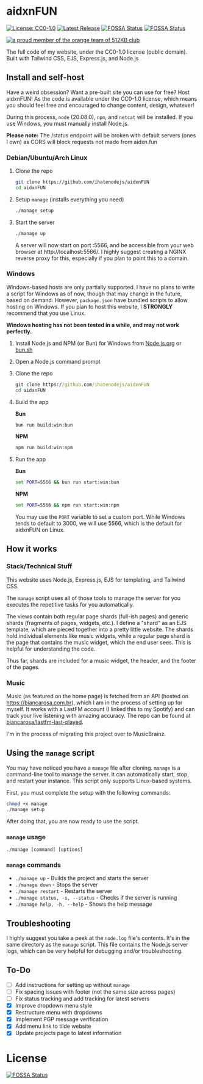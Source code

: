 # aidxnFUN

[![License: CC0-1.0](https://img.shields.io/badge/License-CC0_1.0-lightgrey.svg)](http://creativecommons.org/publicdomain/zero/1.0/)
[![Latest Release](https://img.shields.io/badge/latest_version-v.1.40-purple)](https://github.com/ihatenodejs/aidxnFUN/releases)
[![FOSSA Status](https://app.fossa.com/api/projects/git%2Bgithub.com%2Fihatenodejs%2FaidxnFUN.svg?type=shield&issueType=license)](https://app.fossa.com/projects/git%2Bgithub.com%2Fihatenodejs%2FaidxnFUN?ref=badge_shield&issueType=license)
[![FOSSA Status](https://app.fossa.com/api/projects/git%2Bgithub.com%2Fihatenodejs%2FaidxnFUN.svg?type=shield&issueType=security)](https://app.fossa.com/projects/git%2Bgithub.com%2Fihatenodejs%2FaidxnFUN?ref=badge_shield&issueType=security)

<a href="https://512kb.club"><img src="https://512kb.club/assets/images/orange-team.svg" alt="a proud member of the orange team of 512KB club" /></a>

The full code of my website, under the CC0-1.0 license (public domain). Built with Tailwind CSS, EJS, Express.js, and Node.js

## Install and self-host

Have a weird obsession? Want a pre-built site you can use for free? Host aidxnFUN! As the code is available under the CC0-1.0 license, which means you should feel free and encouraged to change content, design, whatever!

During this process, `node` (20.08.0), `npm`, and `netcat` will be installed. If you use Windows, you must manually install Node.js.

**Please note:** The /status endpoint will be broken with default servers (ones I own) as CORS will block requests not made from aidxn.fun

### Debian/Ubuntu/Arch Linux

1. Clone the repo
   ```bash
   git clone https://github.com/ihatenodejs/aidxnFUN
   cd aidxnFUN
   ```

2. Setup `manage` (installs everything you need)

   ```bash
   ./manage setup
   ```

3. Start the server

   ```bash
   ./manage up
   ```

   A server will now start on port :5566, and be accessible from your web browser at http://localhost:5566/. I highly suggest creating a NGINX reverse proxy for this, especially if you plan to point this to a domain.

### Windows

Windows-based hosts are only partially supported. I have no plans to write a script for Windows as of now, though that may change in the future, based on demand. However, `package.json` have bundled scripts to allow hosting on Windows. If you plan to host this website, I **STRONGLY** recommend that you use Linux.

**Windows hosting has not been tested in a while, and may not work perfectly.**

1. Install Node.js and NPM (or Bun) for Windows from [Node.js.org](https://nodejs.org/) or [bun.sh](https://bun.sh/)

2. Open a Node.js command prompt

3. Clone the repo

   ```bat
   git clone https://github.com/ihatenodejs/aidxnFUN
   cd aidxnFUN
   ```
   
4. Build the app

   **Bun**

   ```bat
   bun run build:win:bun
   ```
   
   **NPM**
    
   ```bat
   npm run build:win:npm   
   ```

5. Run the app

   **Bun**

   ```bat
   set PORT=5566 && bun run start:win:bun
   ```
   
   **NPM**
   
   ```bat
   set PORT=5566 && npm run start:win:npm
   ```
   
   You may use the `PORT` variable to set a custom port. While Windows tends to default to 3000, we will use 5566, which is the default for aidxnFUN on Linux.

## How it works

### Stack/Technical Stuff

This website uses Node.js, Express.js, EJS for templating, and Tailwind CSS.

The `manage` script uses all of those tools to manage the server for you executes the repetitive tasks for you automatically.

The views contain both regular page shards (full-ish pages) and generic shards (fragments of pages, widgets, etc.). I define a "shard" as an EJS template, which are pieced together into a pretty little website. The shards hold individual elements like music widgets, while a regular page shard is the page that contains the music widget, which the end user sees. This is helpful for understanding the code.

Thus far, shards are included for a music widget, the header, and the footer of the pages.

### Music

Music (as featured on the home page) is fetched from an API (hosted on https://biancarosa.com.br), which I am in the process of setting up for myself. It works with a LastFM account (I linked this to my Spotify) and can track your live listening with amazing accuracy. The repo can be found at [biancarosa/lastfm-last-played](https://github.com/biancarosa/lastfm-last-played).

I'm in the process of migrating this project over to MusicBrainz.

## Using the `manage` script

You may have noticed you have a `manage` file after cloning. `manage` is a command-line tool to manage the server. It can automatically start, stop, and restart your instance. This script only supports Linux-based systems.

First, you must complete the setup with the following commands:
```bash
chmod +x manage
./manage setup
```

After doing that, you are now ready to use the script.

### `manage` usage
`./manage [command] [options]`

### `manage` commands
+ `./manage up` - Builds the project and starts the server
+ `./manage down` - Stops the server
+ `./manage restart` - Restarts the server
+ `./manage status, -s, --status` - Checks if the server is running
+ `./manage help, -h, --help` - Shows the help message

## Troubleshooting

I highly suggest you take a peek at the `node.log` file's contents. It's in the same directory as the `manage` script. This file contains the Node.js server logs, which can be very helpful for debugging and/or troubleshooting.

## To-Do

- [ ] Add instructions for setting up without `manage`
- [ ] Fix spacing issues with footer (not the same size across pages)
- [ ] Fix status tracking and add tracking for latest servers
- [X] Improve dropdown menu style
- [X] Restructure menu with dropdowns
- [X] Implement PGP message verification
- [X] Add menu link to tilde website
- [X] Update projects page to latest information

# License

[![FOSSA Status](https://app.fossa.com/api/projects/git%2Bgithub.com%2Fihatenodejs%2FaidxnFUN.svg?type=large)](https://app.fossa.com/projects/git%2Bgithub.com%2Fihatenodejs%2FaidxnFUN?ref=badge_large)
